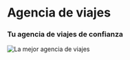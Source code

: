 # Agencia de viajes
### Tu agencia de viajes de confianza

![La mejor agencia de viajes](https://obezeq.github.io/primera-web-digitalizacion/assets/avion.png "La mejor agencia de viajes")
